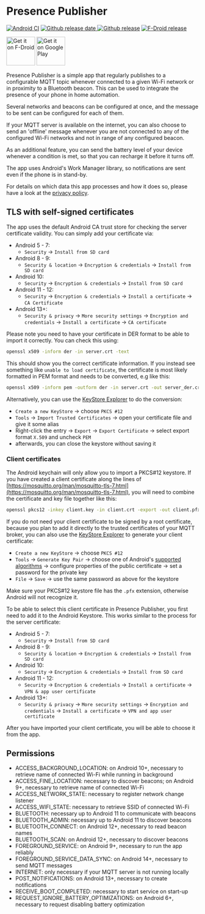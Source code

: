 # Presence Publisher

[![Android CI](https://github.com/ostrya/presencepublisher/workflows/Android%20CI/badge.svg?branch=main)](https://github.com/ostrya/PresencePublisher/actions?query=branch%3Amain)
[![Github release date](https://img.shields.io/github/release-date/ostrya/presencepublisher.svg?logo=github) ![Github release](https://img.shields.io/github/release/ostrya/presencepublisher.svg?logo=github)](https://github.com/ostrya/PresencePublisher/releases)
[![F-Droid release](https://img.shields.io/f-droid/v/org.ostrya.presencepublisher.svg)](https://f-droid.org/packages/org.ostrya.presencepublisher)

[<img src="https://f-droid.org/badge/get-it-on.png" alt="Get it on F-Droid" height="75">](https://f-droid.org/packages/org.ostrya.presencepublisher)
[<img src="https://play.google.com/intl/en_us/badges/static/images/badges/en_badge_web_generic.png" height="75" alt="Get it on Google Play">](https://play.google.com/store/apps/details?id=org.ostrya.presencepublisher&pcampaignid=pcampaignidMKT-Other-global-all-co-prtnr-py-PartBadge-Mar2515-1)

Presence Publisher is a simple app that regularly publishes to a configurable MQTT topic whenever connected to a
given Wi-Fi network or in proximity to a Bluetooth beacon. This can be used to integrate the presence of your phone
in home automation.

Several networks and beacons can be configured at once, and the message to be sent can be configured
for each of them.

If your MQTT server is available on the internet, you can also choose to send an 'offline' message
whenever you are not connected to any of the configured Wi-Fi networks and not in range of any
configured beacon.

As an additional feature, you can send the battery level of your device whenever a condition is met,
so that you can recharge it before it turns off.

The app uses Android's Work Manager library, so notifications are sent even if the phone is in
stand-by.

For details on which data this app processes and how it does so, please have a look at the
[privacy policy](https://ostrya.github.io/PresencePublisher/en/PRIVACY_POLICY.html).

## TLS with self-signed certificates

The app uses the default Android CA trust store for checking the server certificate validity. You can simply add your
certificate via:

* Android 5 - 7:
  * `Security` → `Install from SD card`
* Android 8 - 9:
  * `Security & location` → `Encryption & credentials` → `Install from SD card`
* Android 10:
  * `Security` → `Encryption & credentials` → `Install from SD card`
* Android 11 - 12:
  * `Security` → `Encryption & credentials` → `Install a certificate` → `CA Certificate`
* Android 13+:
  * `Security & privacy` → `More security settings` → `Encryption and credentials` → `Install a certificate` → `CA certificate`

Please note you need to have your certificate in DER format to be able to import it correctly. You can
check this using:

```bash
openssl x509 -inform der -in server.crt -text
```

This should show you the correct certificate information. If you instead see something like `unable to load certificate`,
the certificate is most likely formatted in PEM format and needs to be converted, e.g like this:

```bash
openssl x509 -inform pem -outform der -in server.crt -out server_der.crt
```

Alternatively, you can use the [KeyStore Explorer](https://keystore-explorer.org) to do the conversion:

* `Create a new KeyStore` → choose `PKCS #12`
* `Tools` → `Import Trusted Certificates` → open your certificate file and give it some alias
* Right-click the entry → `Export` → `Export Certificate` → select export format `X.509` and uncheck `PEM`
* afterwards, you can close the keystore without saving it

### Client certificates

The Android keychain will only allow you to import a PKCS#12 keystore. If you have created a client certificate along
the lines of [https://mosquitto.org/man/mosquitto-tls-7.html](https://mosquitto.org/man/mosquitto-tls-7.html),
you will need to combine the certificate and key file together like this:

```bash
openssl pkcs12 -inkey client.key -in client.crt -export -out client.pfx
```

If you do not need your client certificate to be signed by a root certificate, because you plan to add it directly to
the trusted certificates of your MQTT broker, you can also use the [KeyStore Explorer](https://keystore-explorer.org)
to generate your client certificate:

* `Create a new KeyStore` → choose `PKCS #12`
* `Tools` → `Generate Key Pair` → choose one of Android's
  [supported algorithms](https://developer.android.com/training/articles/keystore#SupportedKeyPairGenerators)
  → configure properties of the public certificate → set a password for the private key
* `File` → `Save` → use the same password as above for the keystore

Make sure your PKCS#12 keystore file has the `.pfx` extension, otherwise Android will not recognize it.

To be able to select this client certificate in Presence Publisher, you first need to add it to
the Android Keystore. This works similar to the process for the server certificate:

* Android 5 - 7:
  * `Security` → `Install from SD card`
* Android 8 - 9:
  * `Security & location` → `Encryption & credentials` → `Install from SD card`
* Android 10:
  * `Security` → `Encryption & credentials` → `Install from SD card`
* Android 11 - 12:
  * `Security` → `Encryption & credentials` → `Install a certificate` → `VPN & app user certificate`
* Android 13+:
  * `Security & privacy` → `More security settings` → `Encryption and credentials` → `Install a certificate` → `VPN and app user certificate`

After you have imported your client certificate, you will be able to choose it from the app.

## Permissions

* ACCESS_BACKGROUND_LOCATION: on Android 10+, necessary to retrieve name of connected Wi-Fi while running in background
* ACCESS_FINE_LOCATION: necessary to discover beacons; on Android 9+, necessary to retrieve name of connected Wi-Fi
* ACCESS_NETWORK_STATE: necessary to register network change listener
* ACCESS_WIFI_STATE: necessary to retrieve SSID of connected Wi-Fi
* BLUETOOTH: necessary up to Android 11 to communicate with beacons
* BLUETOOTH_ADMIN: necessary up to Android 11 to discover beacons
* BLUETOOTH_CONNECT: on Android 12+, necessary to read beacon names
* BLUETOOTH_SCAN: on Android 12+, necessary to discover beacons
* FOREGROUND_SERVICE: on Android 9+, necessary to run the app reliably
* FOREGROUND_SERVICE_DATA_SYNC: on Android 14+, necessary to send MQTT messages
* INTERNET: only necessary if your MQTT server is not running locally
* POST_NOTIFICATIONS: on Android 13+, necessary to create notifications
* RECEIVE_BOOT_COMPLETED: necessary to start service on start-up
* REQUEST_IGNORE_BATTERY_OPTIMIZATIONS: on Android 6+, necessary to request disabling battery optimization
